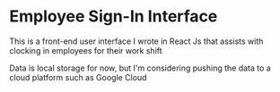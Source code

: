 <h1>Employee Sign-In Interface</h1>
<p>This is a front-end user interface I wrote in React Js that assists with clocking in employees for their work shift </p>
<p>Data is local storage for now, but I'm considering pushing the data to a cloud platform such as Google Cloud</p>
